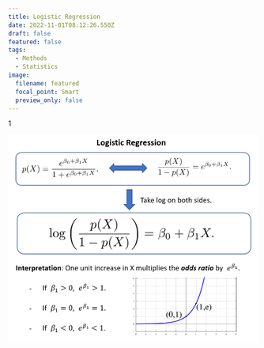 ```yaml
---
title: Logistic Regression
date: 2022-11-01T08:12:26.550Z
draft: false
featured: false
tags:
  - Methods
  - Statistics
image:
  filename: featured
  focal_point: Smart
  preview_only: false
---
```

1﻿

![](擷取.png)